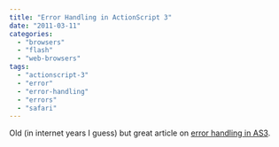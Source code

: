 ```yaml
---
title: "Error Handling in ActionScript 3"
date: "2011-03-11"
categories: 
  - "browsers"
  - "flash"
  - "web-browsers"
tags: 
  - "actionscript-3"
  - "error"
  - "error-handling"
  - "errors"
  - "safari"
---
```


Old (in internet years I guess) but great article on [error handling in AS3](http://jessewarden.com/2009/06/error-handling-in-actionscript-3-dont-make-grenades-or-how-to-not-crash-safari.html).
